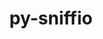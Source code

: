 ---
title: "py-sniffio"
layout: cache
categories: [package, v0.19]
meta: {"versions": ["1.3.0"], "compilers": ["gcc@=11.1.0", "gcc@=7.5.0", "oneapi@=2022.1.0"], "oss": ["ubuntu18.04", "ubuntu20.04"], "platforms": ["linux"], "targets": ["x86_64"], "stacks": ["data-vis-sdk", "e4s", "e4s-oneapi"], "num_specs": 3, "num_specs_by_stack": {"data-vis-sdk": 1, "e4s": 1, "e4s-oneapi": 1}}
spec_details: [{"hash": "vckf5jhefblih2dxrlk4lqpwvpyegoqf", "compiler": "gcc@=7.5.0", "versions": ["1.3.0"], "os": "ubuntu18.04", "platform": "linux", "target": "x86_64", "variants": ["build_system=python_pip"], "stacks": ["data-vis-sdk"], "size": "-", "tarball": "https://binaries.spack.io/releases/v0.19/build_cache/linux-ubuntu18.04-x86_64/gcc-7.5.0/py-sniffio-1.3.0/linux-ubuntu18.04-x86_64-gcc-7.5.0-py-sniffio-1.3.0-vckf5jhefblih2dxrlk4lqpwvpyegoqf.spack"}, {"hash": "kjdieg7oygszxvlrzyichqzmfftwkbkn", "compiler": "gcc@=11.1.0", "versions": ["1.3.0"], "os": "ubuntu20.04", "platform": "linux", "target": "x86_64", "variants": ["build_system=python_pip"], "stacks": ["e4s"], "size": "-", "tarball": "https://binaries.spack.io/releases/v0.19/build_cache/linux-ubuntu20.04-x86_64/gcc-11.1.0/py-sniffio-1.3.0/linux-ubuntu20.04-x86_64-gcc-11.1.0-py-sniffio-1.3.0-kjdieg7oygszxvlrzyichqzmfftwkbkn.spack"}, {"hash": "mnykwhhrmrgncy4uz6m2r52pgeml5kdv", "compiler": "oneapi@=2022.1.0", "versions": ["1.3.0"], "os": "ubuntu20.04", "platform": "linux", "target": "x86_64", "variants": ["build_system=python_pip"], "stacks": ["e4s-oneapi"], "size": "-", "tarball": "https://binaries.spack.io/releases/v0.19/build_cache/linux-ubuntu20.04-x86_64/oneapi-2022.1.0/py-sniffio-1.3.0/linux-ubuntu20.04-x86_64-oneapi-2022.1.0-py-sniffio-1.3.0-mnykwhhrmrgncy4uz6m2r52pgeml5kdv.spack"}]
---